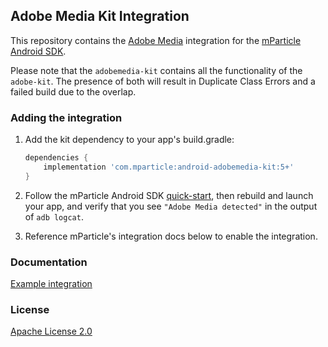 ## Adobe Media Kit Integration

This repository contains the [Adobe Media](https://docs.adobe.com/content/help/en/media-analytics/using/media-overview.html) integration for the [mParticle Android SDK](https://github.com/mParticle/mparticle-android-sdk).

Please note that the `adobemedia-kit` contains all the functionality of the `adobe-kit`. The presence of both will result in Duplicate Class Errors and a failed build due to the overlap. 

### Adding the integration

1. Add the kit dependency to your app's build.gradle:

    ```groovy
    dependencies {
        implementation 'com.mparticle:android-adobemedia-kit:5+'
    }
    ```
2. Follow the mParticle Android SDK [quick-start](https://github.com/mParticle/mparticle-android-sdk), then rebuild and launch your app, and verify that you see `"Adobe Media detected"` in the output of `adb logcat`.
3. Reference mParticle's integration docs below to enable the integration.

### Documentation

[Example integration](https://github.com/mParticle/mparticle-media-samples/tree/master/android-media-sample)

### License

[Apache License 2.0](http://www.apache.org/licenses/LICENSE-2.0)
